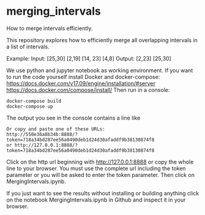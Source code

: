 # merging_intervals
How to merge intervals efficiently.

This repository explores how to efficiently merge all overlapping intervals in a list of intervals.

Example:
Input: [25,30] [2,19] [14, 23] [4,8]  Output: [2,23] [25,30]

We use python and jupyter notebook as working environment. 
If you want to run the code yourself install Docker and docker-compose: 
https://docs.docker.com/v17.09/engine/installation/#server
https://docs.docker.com/compose/install/
Then run in a console: 
```
docker-compose build
docker-compose up
```
The output you see in the console contains a line like 
```
Or copy and paste one of these URLs:
http://550e36a8b34b:8888/?token=718a34bd287ee56a0490deb1d24d30afaddf9b38130874f8
or http://127.0.0.1:8888/?token=718a34bd287ee56a0490deb1d24d30afaddf9b38130874f8
```
Click on the http url beginning with http://127.0.0.1:8888 or copy the whole line to your browser. You must use the complete 
url including the token parameter or you will be asked to enter the token parameter. Then click on MergingIntervals.ipynb.

If you just want to see the results without installing or building anything click on the notebook MergingIntervals.ipynb in Github and inspect it in your browser.
